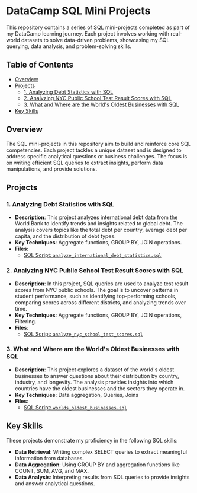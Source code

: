 # DataCamp SQL Mini Projects

This repository contains a series of SQL mini-projects completed as part of my DataCamp learning journey. Each project involves working with real-world datasets to solve data-driven problems, showcasing my SQL querying, data analysis, and problem-solving skills.

## Table of Contents

- [Overview](#overview)
- [Projects](#projects)
  - [1. Analyzing Debt Statistics with SQL](#1-analyzing-debt-statistics-with-sql)
  - [2. Analyzing NYC Public School Test Result Scores with SQL](#2-analyzing-nyc-public-school-test-result-scores-with-sql)
  - [3. What and Where are the World's Oldest Businesses with SQL](#3-what-and-where-are-the-worlds-oldest-businesses-with-sql)
- [Key Skills](#key-skills)

## Overview

The SQL mini-projects in this repository aim to build and reinforce core SQL competencies. Each project tackles a unique dataset and is designed to address specific analytical questions or business challenges. The focus is on writing efficient SQL queries to extract insights, perform data manipulations, and provide solutions.

## Projects

### 1. Analyzing Debt Statistics with SQL

- **Description**: This project analyzes international debt data from the World Bank to identify trends and insights related to global debt. The analysis covers topics like the total debt per country, average debt per capita, and the distribution of debt types.
- **Key Techniques**: Aggregate functions, GROUP BY, JOIN operations.
- **Files**: 
  - [SQL Script: `analyze_international_debt_statistics.sql`](https://github.com/AhmedSalam24/My-Portfolio/tree/main/sql%20projects/DataCamp%20SQL%20Mini%20Projects/Analyzing%20Debt%20Statistics%20with%20SQL)

### 2. Analyzing NYC Public School Test Result Scores with SQL

- **Description**: In this project, SQL queries are used to analyze test result scores from NYC public schools. The goal is to uncover patterns in student performance, such as identifying top-performing schools, comparing scores across different districts, and analyzing trends over time.
- **Key Techniques**: Aggregate functions, GROUP BY, JOIN operations, Filtering.
- **Files**: 
  - [SQL Script: `analyze_nyc_school_test_scores.sql`](https://github.com/AhmedSalam24/My-Portfolio/tree/main/sql%20projects/DataCamp%20SQL%20Mini%20Projects/Analyzing%20NYC%20Public%20School%20Test%20Result%20Scores%20with%20SQL)

### 3. What and Where are the World's Oldest Businesses with SQL

- **Description**: This project explores a dataset of the world's oldest businesses to answer questions about their distribution by country, industry, and longevity. The analysis provides insights into which countries have the oldest businesses and the sectors they operate in.
- **Key Techniques**: Data aggregation, Queries, Joins
- **Files**: 
  - [SQL Script: `worlds_oldest_businesses.sql`](https://github.com/AhmedSalam24/My-Portfolio/tree/main/sql%20projects/DataCamp%20SQL%20Mini%20Projects/What%20and%20Where%20are%20the%20World's%20Oldest%20Businesses%20with%20SQL)

## Key Skills

These projects demonstrate my proficiency in the following SQL skills:

- **Data Retrieval**: Writing complex SELECT queries to extract meaningful information from databases.
- **Data Aggregation**: Using GROUP BY and aggregation functions like COUNT, SUM, AVG, and MAX.
- **Data Analysis**: Interpreting results from SQL queries to provide insights and answer analytical questions.

